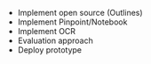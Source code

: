 - Implement open source (Outlines)
- Implement Pinpoint/Notebook
- Implement OCR
- Evaluation approach
- Deploy prototype
